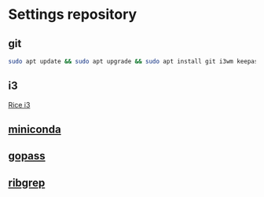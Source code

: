 # Settings repository

## git

```bash
sudo apt update && sudo apt upgrade && sudo apt install git i3wm keepassx feh i3blocks compton htop pydf mtr ncdu 
```

## i3
[Rice i3](https://www.youtube.com/watch?v=j1I63wGcvU4)

## [miniconda](https://conda.io/miniconda.html)

## [gopass](https://github.com/justwatchcom/gopass)

## [ribgrep](https://github.com/BurntSushi/ripgrep)
